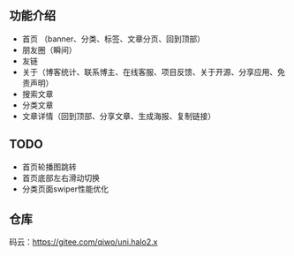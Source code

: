 ## 功能介绍
- 首页 （banner、分类、标签、文章分页、回到顶部）
- 朋友圈（瞬间）
- 友链
- 关于（博客统计、联系博主、在线客服、项目反馈、关于开源、分享应用、免责声明）
- 搜索文章
- 分类文章
- 文章详情（回到顶部、分享文章、生成海报、复制链接）

## TODO
- 首页轮播图跳转
- 首页底部左右滑动切换
- 分类页面swiper性能优化

## 仓库 
码云：https://gitee.com/qiwo/uni.halo2.x